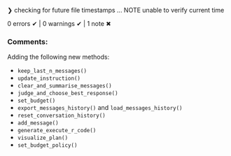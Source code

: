 ❯ checking for future file timestamps ... NOTE
  unable to verify current time

0 errors ✔ | 0 warnings ✔ | 1 note ✖

### Comments: 

Adding the following new methods: 
- `keep_last_n_messages()`
- `update_instruction()`
- `clear_and_summarise_messages()`
- `judge_and_choose_best_response()`
- `set_budget()`
- `export_messages_history()` and `load_messages_history()`
- `reset_conversation_history()`
- `add_message()`
- `generate_execute_r_code()`
- `visualize_plan()`
- `set_budget_policy()`
